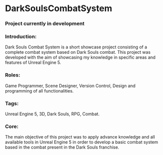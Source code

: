 # DarkSoulsCombatSystem

### Project currently in development

### Introduction:
Dark Souls Combat System is a short showcase project consisting of a complete combat system based on Dark Souls combat. This project was developed with the aim of showcasing my knowledge in specific areas and features of Unreal Engine 5.

### Roles:
Game Programmer, Scene Designer, Version Control, Design and programming of all functionalities.

### Tags:
Unreal Engine 5, 3D, Dark Souls, RPG, Combat.

### Core:
The main objective of this project was to apply advance knowledge and all available tools in Unreal Engine 5 in order to develop a basic combat system based in the combat present in the Dark Souls franchise.

